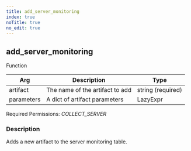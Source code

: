 ```yaml
---
title: add_server_monitoring
index: true
noTitle: true
no_edit: true
---
```




<div class="vql_item"></div>


## add_server_monitoring
<span class='vql_type pull-right page-header'>Function</span>



<div class="vqlargs"></div>

Arg | Description | Type
----|-------------|-----
artifact|The name of the artifact to add|string (required)
parameters|A dict of artifact parameters|LazyExpr

Required Permissions: 
<i class="linkcolour label pull-right label-success">COLLECT_SERVER</i>

### Description

Adds a new artifact to the server monitoring table.

